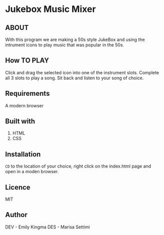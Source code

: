 # Jukebox Music Mixer

## ABOUT

With this program we are making a 50s style JukeBox and using the intrument icons to play music that was popular in the 50s.

## How TO PLAY

Click and drag the selected icon into one of the instrument slots. Complete all 3 slots to play a song. Sit back and listen to your song of choice. 

## Requirements 

A modern browser

## Built with

1. HTML
2. CSS

## Installation

`CD` to the location of your choice, right click on the index.html page and open in a moden browser.

## Licence 

MIT

## Author

DEV - Emily Kingma
DES - Marisa Settimi

